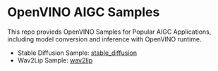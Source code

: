 # OpenVINO AIGC Samples
This repo provieds OpenVINO Samples for Popular AIGC Applications, including model conversion and inference with OpenVINO runtime.

- Stable Diffusion Sample: [stable_diffusion](/stable_diffusion/README.md)
- Wav2Lip Sample: [wav2lip](/wav2lip/README.md)
